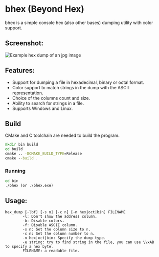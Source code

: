 # bhex (Beyond Hex)
bhex is a simple console hex (also other bases) dumping utility with color support.
## Screenshot:
![Example hex dump of an jpg image](https://i.imgur.com/33ot5DO.png)

## Features:
  - Support for dumping a file in hexadecimal, binary or octal format.
  - Color support to match strings in the dump with the ASCII representation.
  - Choice of the columns count and size.
  - Ability to search for strings in a file.
  - Supports Windows and Linux.
## Build
CMake and C toolchain are needed to build the program.
```cmd
mkdir bin build
cd build
cmake .. -DCMAKE_BUILD_TYPE=Release
cmake --build . 
```
### Running
```cmd
cd bin
./bhex (or .\bhex.exe)
```
## Usage:
```
hex_dump [-lbf] [-s n] [-c n] [-n hex|oct|bin] FILENAME
        -l: Don't show the address column.
        -b: Disable colors.
        -f: Disable ASCII column.
        -s n: Set the column size to n.
        -c n: Set the column number to n.
        -n hex|oct|bin: Specify the dump type.
        -e string: try to find string in the file, you can use \\xAB to specify a hex byte.
        FILENAME: a readable file.
```
